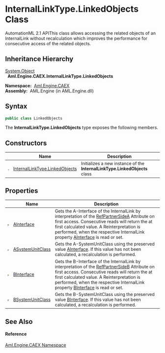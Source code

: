 InternalLinkType.LinkedObjects Class
====================================
AutomationML 2.1 APIThis class allows accessing the related objects of an InternalLink without recalculation which improves the performance for consecutive access of the related objects.


Inheritance Hierarchy
---------------------
[System.Object][1]  
  **Aml.Engine.CAEX.InternalLinkType.LinkedObjects**  

  **Namespace:**  [Aml.Engine.CAEX][2]  
  **Assembly:**  AML.Engine (in AML.Engine.dll)

Syntax
------

```csharp
public class LinkedObjects
```

The **InternalLinkType.LinkedObjects** type exposes the following members.


Constructors
------------

                 | Name                                | Description                                                                
---------------- | ----------------------------------- | -------------------------------------------------------------------------- 
![Public method] | [InternalLinkType.LinkedObjects][3] | Initializes a new instance of the **InternalLinkType.LinkedObjects** class 


Properties
----------

                   | Name                   | Description                                                                                                                                                                                                                                                                                
------------------ | ---------------------- | ------------------------------------------------------------------------------------------------------------------------------------------------------------------------------------------------------------------------------------------------------------------------------------------ 
![Public property] | [AInterface][4]        | Gets the A-Interface of the InternalLink by interpretation of the [RefPartnerSideA][5] Attribute on first access. Consecutive reads will return the at first calculated value. A Reinterpretation is performed, when the respective InternalLink property [AInterface][6] is read or set.  
![Public property] | [ASystemUnitClass][7]  | Gets the A-SystemUnitClass using the preserved value [AInterface][4]. If this value has not been calculated, a recalculation is performed.                                                                                                                                                 
![Public property] | [BInterface][8]        | Gets the B-Interface of the InternalLink by interpretation of the [RefPartnerSideB][9] Attribute on first access. Consecutive reads will return the at first calculated value. A Reinterpretation is performed, when the respective InternalLink property [BInterface][10] is read or set. 
![Public property] | [BSystemUnitClass][11] | Gets the B-SystemUnitClass using the preserved value [BInterface][8]. If this value has not been calculated, a recalculation is performed.                                                                                                                                                 


See Also
--------

#### Reference
[Aml.Engine.CAEX Namespace][2]  

[1]: https://docs.microsoft.com/dotnet/api/system.object
[2]: ../README.md
[3]: _ctor.md
[4]: AInterface.md
[5]: ../InternalLinkType/RefPartnerSideA.md
[6]: ../InternalLinkType/AInterface.md
[7]: ASystemUnitClass.md
[8]: BInterface.md
[9]: ../InternalLinkType/RefPartnerSideB.md
[10]: ../InternalLinkType/BInterface.md
[11]: BSystemUnitClass.md
[12]: https://www.automationml.org
[13]: ../../icons/logoShade.png
[Public method]: ../../icons/pubmethod.gif "Public method"
[Public property]: ../../icons/pubproperty.gif "Public property"